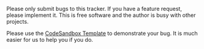Please only submit bugs to this tracker. If you have a feature request, please implement it. This is free software and the author is busy with other projects.

Please use the [CodeSandbox Template](https://codesandbox.io/s/staging-bush-3lvt7?file=/src/ShowcaseLayout.js) to demonstrate your bug. It is much easier for us to help you if you do.
